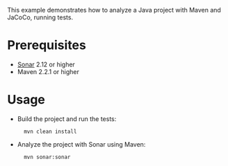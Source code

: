 This example demonstrates how to analyze a Java project with Maven and JaCoCo, running tests.

Prerequisites
=============
* [Sonar](http://www.sonarsource.org/downloads/) 2.12 or higher
* Maven 2.2.1 or higher

Usage
=====
* Build the project and run the tests:

        mvn clean install

* Analyze the project with Sonar using Maven:

        mvn sonar:sonar


